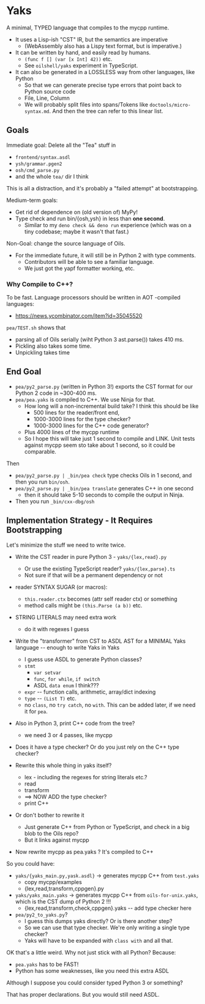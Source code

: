 Yaks
====

A minimal, TYPED language that compiles to the mycpp runtime.

- It uses a Lisp-ish "CST" IR, but the semantics are imperative
  - (WebAssembly also has a Lispy text format, but is imperative.)
- It can be written by hand, and easily read by humans.
  - `(func f [] (var [x Int] 42))` etc.
  - See `oilshell/yaks` experiment in TypeScript.
- It can also be generated in a LOSSLESS way from other languages, like Python
  - So that we can generate precise type errors that point back to Python source code
  - File, Line, Column 
  - We will probably split files into spans/Tokens like
    `doctools/micro-syntax.md`.  And then the tree can refer to this linear
    list.

## Goals

Immediate goal: Delete all the "Tea" stuff in

- `frontend/syntax.asdl`
- `ysh/grammar.pgen2`
- `osh/cmd_parse.py`
- and the whole `tea/` dir I think

This is all a distraction, and it's probably a "failed attempt" at
bootstrapping.

Medium-term goals:

- Get rid of dependence on (old version of) MyPy!
- Type check and run bin/{osh,ysh} in less than **one second**.
  - Similar to my `deno check && deno run` experience (which was on a tiny
    codebase; maybe it wasn't that fast.)

Non-Goal: change the source language of Oils.

- For the immediate future, it will still be in Python 2 with type comments.
  - Contributors will be able to see a familiar language.
  - We just got the yapf formatter working, etc.

### Why Compile to C++?

To be fast.  Language processors should be written in AOT -compiled languages:

- <https://news.ycombinator.com/item?id=35045520>

`pea/TEST.sh` shows that 

- parsing all of Oils serially (wiht Python 3 ast.parse()) takes 410 ms.
- Pickling also takes some time.
- Unpickling takes time

## End Goal

- `pea/py2_parse.py` (written in Python 3!) exports the CST format for our
  Python 2 code in ~300-400 ms.
- `pea/pea.yaks` is compiled to C++.  We use Ninja for that.
  - How long will a non-incremental build take?  I think this should be like
    - 500 lines for the reader/front end, 
    - 1000-3000 lines for the type checker?
    - 1000-3000 lines for the C++ code generator?
  - Plus 4000 lines of the mycpp runtime
  - So I hope this will take just 1 second to compile and LINK.  Unit tests
    against mycpp seem sto take about 1 second, so it could be comparable.

Then

- `pea/py2_parse.py | _bin/pea check` type checks Oils in 1 second, and then
  you run `bin/osh`.
- `pea/py2_parse.py | _bin/pea translate` generates C++ in one second
  - then it should take 5-10 seconds to compile the output in Ninja.
- Then you run `_bin/cxx-dbg/osh`

## Implementation Strategy - It Requires Bootstrapping

Let's minimize the stuff we need to write twice.

- Write the CST reader in pure Python 3 - `yaks/{lex,read}.py`
  - Or use the existing TypeScript reader?  `yaks/{lex,parse}.ts`
  - Not sure if that will be a permanent dependency or not

- reader SYNTAX SUGAR (or macros):
  - `this.reader.ctx` becomes (attr self reader ctx) or something
  - method calls might be `(this.Parse (a b))` etc.
- STRING LITERALS may need extra work
  - do it with regexes I guess

- Write the "transformer" from CST to ASDL AST for a MINIMAL Yaks language --
  enough to write Yaks in Yaks
  - I guess use ASDL to generate Python classes?
  - `stmt`
      - `var setvar`
      - `func`, `for while`, `if switch` 
      - ASDL `data enum` I think???
  - `expr` -- function calls, arithmetic, array/dict indexing
  - `type` -- `(List T)` etc.
  - no `class`, no `try catch`, no `with`.  This can be added later, if we need
    it for `pea`.

- Also in Python 3, print C++ code from the tree?
  - we need 3 or 4 passes, like mycpp

- Does it have a type checker?  Or do you just rely on the C++ type checker?

- Rewrite this whole thing in yaks itself?
  - lex - including the regexes for string literals etc.?
  - read
  - transform
  - ==> NOW ADD the type checker?
  - print C++

- Or don't bother to rewrite it
  - Just generate C++ from Python or TypeScript, and check in a big blob to the
    Oils repo?
  - But it links against mycpp

- Now rewrite mycpp as pea.yaks ?  It's compiled to C++

So you could have:

- `yaks/{yaks_main.py,yask.asdl}` -> generates mycpp C++ from `test.yaks`
  - copy mycpp/examples
  - {lex,read,transform,cppgen}.py
- `yaks/yaks_main.yaks` -> generates mycpp C++ from `oils-for-unix.yaks`, which
  is the CST dump of Python 2 !!!  
  - {lex,read,transform,check,cppgen}.yaks -- add type checker here
- `pea/py2_to_yaks.py`?
  - I guess this dumps yaks directly?  Or is there another step?
  - So we can use that type checker.  We're only writing a single type checker?
  - Yaks will have to be expanded with `class with` and all that.

OK that's a little weird.  Why not just stick with all Python?  Because:

- `pea.yaks` has to be FAST!
- Python has some weaknesses, like you need this extra ASDL

Although I suppose you could consider typed Python 3 or something?

That has proper declarations.  But you would still need ASDL.

